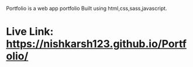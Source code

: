 Portfolio is a web app portfolio
Built using html,css,sass,javascript.

# Live Link: https://nishkarsh123.github.io/Portfolio/
